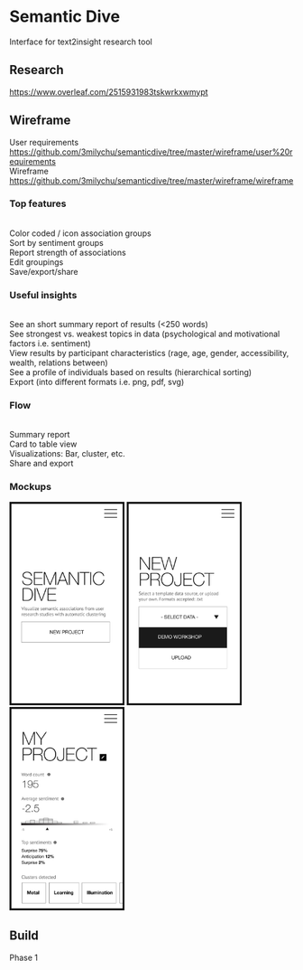 # Semantic Dive
Interface for text2insight research tool

## Research
https://www.overleaf.com/2515931983tskwrkxwmypt

## Wireframe
User requirements <https://github.com/3milychu/semanticdive/tree/master/wireframe/user%20requirements>
<br>Wireframe <https://github.com/3milychu/semanticdive/tree/master/wireframe/wireframe>

### Top features
<br> Color coded / icon association groups
<br> Sort by sentiment groups
<br> Report strength of associations
<br> Edit groupings
<br> Save/export/share

### Useful insights
<br> See an short summary report of results (<250 words)
<br> See strongest vs. weakest topics in data (psychological and motivational factors i.e. sentiment)
<br> View results by participant characteristics (rage, age, gender, accessibility, wealth, relations between)
<br> See a profile of individuals based on results (hierarchical sorting)
<br> Export (into different formats i.e. png, pdf, svg)

### Flow 
<br>Summary report
<br> Card to table view
<br> Visualizations: Bar, cluster, etc.
<br> Share and export

### Mockups
<p float="left">
<img src="https://github.com/3milychu/semanticdive/blob/master/wireframe/wireframe/1.png?raw=true" width="200" border="2">
<img src="https://github.com/3milychu/semanticdive/blob/master/wireframe/wireframe/2.png?raw=true" width="200" border="2">
<img src="https://github.com/3milychu/semanticdive/blob/master/wireframe/wireframe/3.png?raw=true" width="200" border="2">
</p>

## Build
Phase 1 <link>
